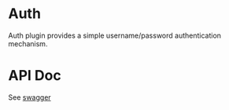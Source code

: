 # Auth

Auth plugin provides a simple username/password authentication mechanism. 

# API Doc
 
See [swagger](https://github.com/DrmagicE/gmqtt/blob/master/plugin/auth/swagger)
